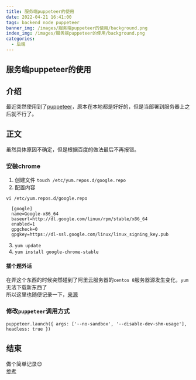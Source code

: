 ```yaml
---
title: 服务端puppeteer的使用
date: 2022-04-21 16:41:00
tags: backend node puppeteer
banner_img: /images/服务端puppeteer的使用/background.png
index_img: /images/服务端puppeteer的使用/background.png
categories: 
  - 后端  
---
```


## 服务端puppeteer的使用

## 介绍
最近突然使用到了[puppeteer](https://github.com/puppeteer/puppeteer)，原本在本地都是好好的，但是当部署到服务器上之后就不行了。  

## 正文  
虽然具体原因不确定，但是根据百度的做法最后不再报错。  

### 安装chrome  
1. 创建文件
`touch /etc/yum.repos.d/google.repo`  
2. 配置内容  

`vi /etc/yum.repos.d/google.repo`

```shell
  [google]
  name=Google-x86_64
  baseurl=http://dl.google.com/linux/rpm/stable/x86_64
  enabled=1
  gpgcheck=0
  gpgkey=https://dl-ssl.google.com/linux/linux_signing_key.pub
```
3. `yum update`  
4. `yum install google-chrome-stable`  

#### 插个题外话  
在弄这个东西的时候突然碰到了阿里云服务器的`centos 8`服务器源发生变化，`yum`无法下载新东西了  
所以这里也随便记录一下，[来源](https://blog.51cto.com/gagarin/5011005)

### 修改`puppeteer`调用方式  
`puppeteer.launch({ args: ['--no-sandbox', '--disable-dev-shm-usage'], headless: true })`

## 结束  
做个简单记录😊   
[参考](https://blog.csdn.net/Zeng__Yi/article/details/105661354)